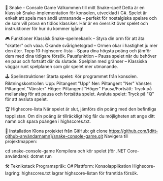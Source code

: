 🐍 Snake - Console Game
Välkommen till mitt Snake-spel! Detta är en klassisk Snake-implementation för konsolen, utvecklad i C#. Spelet är enkelt att spela men ändå utmanande – perfekt för nostalgiska spelare och de som vill prova en tidlös klassiker. Här är en översikt över spelet och instruktioner för hur du kommer igång!

🎮 Funktioner
Klassisk Snake-spelmekanik – Styra din orm för att äta "skatter" och växa.
Ökande svårighetsgrad – Ormen ökar i hastighet ju mer den äter.
Topp 10-highscore-lista – Spara dina högsta poäng och jämför dem med dina tidigare försök.
Pausfunktion – Pausa spelet när du behöver en paus och fortsätt där du slutade.
Spelplan med gränser – Klassiska väggar runt spelplanen som gör spelet mer utmanande.

🕹️ Spelinstruktioner
Starta spelet: Kör programmet från konsolen.
Riktningskontroller:
Upp: Piltangent "Upp"
Ner: Piltangent "Ner"
Vänster: Piltangent "Vänster"
Höger: Piltangent "Höger"
Pausa/Fortsätt: Tryck på mellanslag för att pausa och fortsätta spelet.
Avsluta spelet: Tryck på "Q" för att avsluta spelet.

🏆 Highscore-lista
När spelet är slut, jämförs din poäng med den befintliga topplistan. Om din poäng är tillräckligt hög får du möjligheten att ange ditt namn och spara poängen i highscores.txt.

🚀 Installation
Klona projektet från GitHub:
git clone https://github.com/[ditt-github-användarnamn]/snake-console-game.git
Navigera till projektmappen:

cd snake-console-game
Kompilera och kör spelet (för .NET Core-användare):
dotnet run

🛠️ Teknikstack
Programspråk: C#
Plattform: Konsolapplikation
Highscore-lagring: highscores.txt lagrar highscore-listan för framtida försök.
